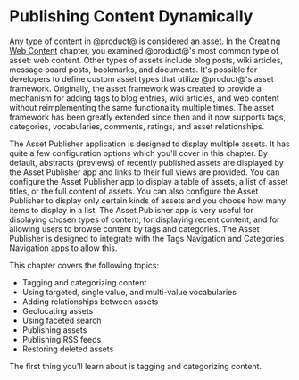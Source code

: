 # Publishing Content Dynamically [](id=publishing-content-dynamically)

Any type of content in @product@ is considered an asset. In the 
[Creating Web Content](/discover/portal/-/knowledge_base/7-0/creating-web-content)
chapter, you examined @product@'s most common type of asset: web content. Other
types of assets include blog posts, wiki articles, message board posts,
bookmarks, and documents. It's possible for developers to define custom asset
types that utilize @product@'s asset framework. Originally, the asset framework
was created to provide a mechanism for adding tags to blog entries, wiki
articles, and web content without reimplementing the same functionality multiple
times. The asset framework has been greatly extended since then and it now
supports tags, categories, vocabularies, comments, ratings, and asset
relationships.

The Asset Publisher application is designed to display multiple assets. It has
quite a few configuration options which you'll cover in this chapter. By
default, abstracts (previews) of recently published assets are displayed by the
Asset Publisher app and links to their full views are provided. You can
configure the Asset Publisher app to display a table of assets, a list of asset
titles, or the full content of assets. You can also configure the Asset
Publisher to display only certain kinds of assets and you choose how many items
to display in a list. The Asset Publisher app is very useful for displaying
chosen types of content, for displaying recent content, and for allowing users
to browse content by tags and categories. The Asset Publisher is designed to
integrate with the Tags Navigation and Categories Navigation apps to allow this.

This chapter covers the following topics:

- Tagging and categorizing content
- Using targeted, single value, and multi-value vocabularies
- Adding relationships between assets
- Geolocating assets
- Using faceted search
- Publishing assets
- Publishing RSS feeds
- Restoring deleted assets

The first thing you'll learn about is tagging and categorizing content.
